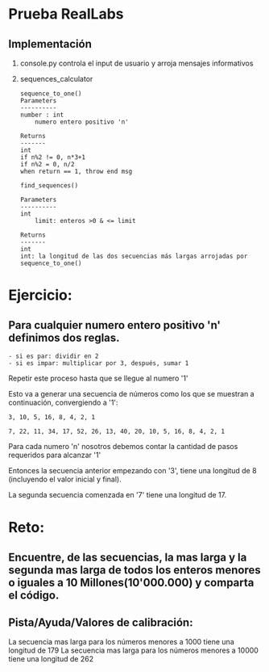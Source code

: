 # Prueba RealLabs

## Implementación
1. console.py controla el input de usuario y arroja mensajes informativos
2. sequences_calculator
    ```
    sequence_to_one() 
    Parameters
    ----------
    number : int
        numero entero positivo 'n'

    Returns
    -------
    int
    if n%2 != 0, n*3+1
    if n%2 = 0, n/2
    when return == 1, throw end msg
    ```

    ```
    find_sequences()   
         
    Parameters
    ----------
    int
        limit: enteros >0 & <= limit

    Returns
    -------
    int
    int: la longitud de las dos secuencias más largas arrojadas por sequence_to_one()
    ```

# Ejercicio:

## Para cualquier numero entero positivo 'n' definimos dos reglas.
    - si es par: dividir en 2
    - si es impar: multiplicar por 3, después, sumar 1

Repetir este proceso hasta que se llegue al numero '1'

Esto va a generar una secuencia de números como los que se muestran a continuación, convergiendo a '1':

`3, 10, 5, 16, 8, 4, 2, 1`

`7, 22, 11, 34, 17, 52, 26, 13, 40, 20, 10, 5, 16, 8, 4, 2, 1`

Para cada numero 'n' nosotros debemos contar la cantidad de pasos requeridos para alcanzar '1'

Entonces la secuencia anterior empezando con '3', tiene una longitud de 8 (incluyendo el valor inicial y final).

La segunda secuencia comenzada en '7' tiene una longitud de 17.


# Reto:
## Encuentre, de las secuencias, la  mas larga y la segunda mas larga de todos los enteros menores o iguales a 10 Millones(10'000.000) y comparta el código.

## Pista/Ayuda/Valores de calibración:
La secuencia mas larga para los números menores a 1000 tiene una longitud de 179
La secuencia mas larga para los números menores a 10000 tiene una longitud de 262
